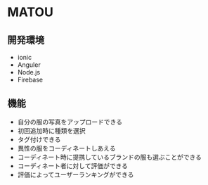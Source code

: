 # MATOU

## 開発環境
- ionic
- Anguler
- Node.js
- Firebase

## 機能
- 自分の服の写真をアップロードできる
- 初回追加時に種類を選択
- タグ付けできる
- 異性の服をコーディネートしあえる
- コーディネート時に提携しているブランドの服も選ぶことができる
- コーディネート者に対して評価ができる
- 評価によってユーザーランキングができる
